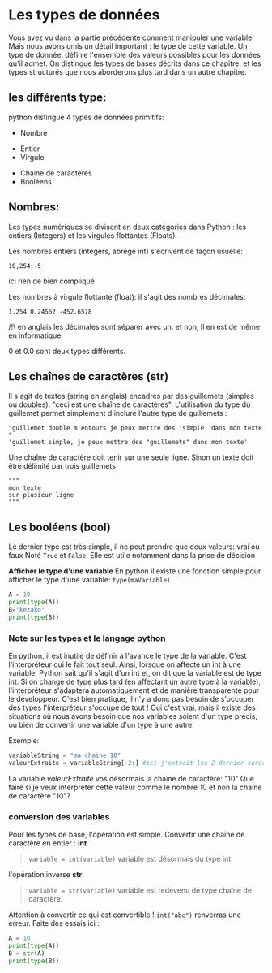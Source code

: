 # Les types de données

Vous avez vu dans la partie précédente comment manipuler une variable. Mais nous avons omis un détail important : le type de cette variable.
Un type de donnée, définie l'ensemble des valeurs possibles pour les données qu'il admet.
On distingue les types de bases décrits dans ce chapitre,
et les types structurés que nous aborderons plus tard dans un autre chapitre.

## les différents type:
python distingue 4 types de données primitifs:
+ Nombre
- Entier
- Virgule
+ Chaine de caractères
+ Booléens

## Nombres:
Les types numériques se divisent en deux catégories dans Python : les entiers (Integers) et les virgules flottantes (Floats).

Les nombres entiers (integers, abrégé int) s'écrivent de façon usuelle:
```
10,254,-5
```
ici rien de bien compliqué

Les nombres à virgule flottante (float): il s'agit des nombres décimales:
```
1.254 0.24562 -452.6578
```

/!\ en anglais les décimales sont séparer avec un. et non,
Il en est de même en informatique


0 et 0.0 sont deux types différents.



## Les chaînes de caractères (str)
Il s'agit de textes (string en anglais) encadrés par des guillemets (simples ou doubles): "ceci est une chaîne de caractères".
L'utilisation du type du guillemet permet simplement d'inclure l'autre type de guillemets :
```
"guillemet double m'entours je peux mettre des 'simple' dans mon texte "
'guillemet simple, je peux mettre des "guillemets" dans mon texte'
```

Une chaîne de caractère doit tenir sur une seule ligne. Sinon un texte doit être délimité par trois guillemets
```
"""
mon texte
sur plusieur ligne
"""
```



## Les booléens (bool)
Le dernier type est très simple, il ne peut prendre que deux valeurs: vrai ou faux
Noté ``` True ``` et ``` False ```. Elle est utile notamment dans la prise de décision

**Afficher le type d'une variable**
En python il existe une fonction simple pour afficher le type d'une variable: ``` type(maVariable) ```

```python runnable
A = 10
print(type(A))
B="kezako"
print(type(B))
```


### Note sur les types et le langage python

En python, il est inutile de définir à l'avance le type de la variable. C'est l'interpréteur qui le fait tout seul.
Ainsi, lorsque on affecte un int à une variable, Python sait qu'il s'agit d'un int et, on dit que la variable est de type int.
Si on change de type plus tard (en affectant un autre type à la variable), l'interpréteur s'adaptera automatiquement et de manière transparente pour le développeur.
C'est bien pratique, il n'y a donc pas besoin de s'occuper des types l'interpréteur s'occupe de tout !
Oui c'est vrai, mais il existe des situations où nous avons besoin que nos variables soient d'un type précis, ou bien de convertir une variable d'un type à une autre.

Exemple:
```python
variableString = "ma chaine 10"
valeurExtraite = variableString[-2:] #ici j'extrait les 2 dernier caractere de la chaine: 10
```
La variable _valeurExtraite_ vos désormais la chaîne de caractère: "10"
Que faire si je veux interpréter cette valeur comme le nombre 10 et non la chaîne de caractère "10"?

### conversion des variables
Pour les types de base, l'opération est simple.
Convertir une chaîne de caractère en entier : **int**
> ```variable = int(variable)```
variable est désormais du type int

l'opération inverse **str**:

>```variable = str(variable)```
variable est redevenu de type chaîne de caractère.

Attention à convertir ce qui est convertible ! ```int("abc")``` renverras une erreur.
Faite des essais ici :

```python runnable
A = 10
print(type(A))
B = str(A)
print(type(B))
```

